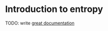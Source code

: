 # Introduction to entropy

TODO: write [great documentation](http://jacobian.org/writing/what-to-write/)
